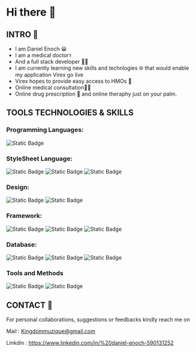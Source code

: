 # Hi there 👋
## INTRO 🤝
- I am Daniel Enoch 😀
- I am a medical doctor⚕️
- And a full stack developer 👨‍💻
- I am currently learning new skills and technlogies 🌐
that would enable my application Virex go live
- Virex hopes to provide easy access to HMOs 📱
- Online medical consultation👨‍⚕️
- Online drug prescription 💊
and online theraphy just on your palm.

## TOOLS TECHNOLOGIES & SKILLS 
### Programming Languages:
![Static Badge](https://img.shields.io/badge/-JAVASCRIPT-red)
### StyleSheet Language:
![Static Badge](https://img.shields.io/badge/-HTML-blue)
![Static Badge](https://img.shields.io/badge/-CSS-orange)
![Static Badge](https://img.shields.io/badge/-Saas-brown)
### Design:
![Static Badge](https://img.shields.io/badge/-FIGMA-purple)
![Static Badge](https://img.shields.io/badge/-CANVA-white)
### Framework:
![Static Badge](https://img.shields.io/badge/-BOOTSTRAP-YELLOW)
![Static Badge](https://img.shields.io/badge/-REACT-blue)
![Static Badge](https://img.shields.io/badge/-Node.JS-red)
### Database:
![Static Badge](https://img.shields.io/badge/-MongoDb-red)
![Static Badge](https://img.shields.io/badge/-Mongodb%20Compass-%20ash)
![Static Badge](https://img.shields.io/badge/-POSTMAN-purple)
### Tools and Methods
![Static Badge](https://img.shields.io/badge/-GitHub-pink)
![Static Badge](https://img.shields.io/badge/-AmoCRM-gold)











## CONTACT 📮
For personal collaborations,
suggestions or feedbacks kindly reach me on

Mail : Kingdommuzique@gmail.com


Linkdin : https://www.linkedin.com/in/%20daniel-enoch-590131252




<!--
**dannny007/dannny007** is a ✨ _special_ ✨ repository because its `README.md` (this file) appears on your GitHub profile.

Here are some ideas to get you started:

- 🔭 I’m currently working on ...
- 🌱 I’m currently learning ...
- 👯 I’m looking to collaborate on ...
- 🤔 I’m looking for help with ...
- 💬 Ask me about ...
- 📫 How to reach me: ...
- 😄 Pronouns: ...
- ⚡ Fun fact: ...
-->
